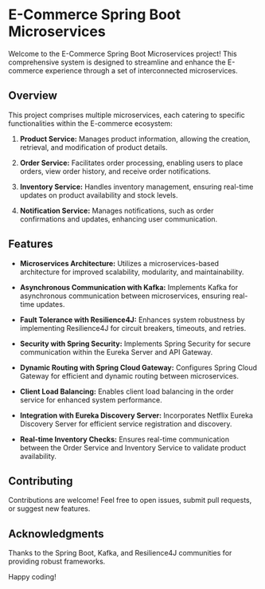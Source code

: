 # E-Commerce Spring Boot Microservices

Welcome to the E-Commerce Spring Boot Microservices project! This comprehensive system is designed to streamline and enhance the E-commerce experience through a set of interconnected microservices.

## Overview
This project comprises multiple microservices, each catering to specific functionalities within the E-commerce ecosystem:

1. **Product Service:** Manages product information, allowing the creation, retrieval, and modification of product details.

2. **Order Service:** Facilitates order processing, enabling users to place orders, view order history, and receive order notifications.

3. **Inventory Service:** Handles inventory management, ensuring real-time updates on product availability and stock levels.

4. **Notification Service:** Manages notifications, such as order confirmations and updates, enhancing user communication.

## Features
* **Microservices Architecture:** Utilizes a microservices-based architecture for improved scalability, modularity, and maintainability.

* **Asynchronous Communication with Kafka:** Implements Kafka for asynchronous communication between microservices, ensuring real-time updates.

* **Fault Tolerance with Resilience4J:** Enhances system robustness by implementing Resilience4J for circuit breakers, timeouts, and retries.

* **Security with Spring Security:** Implements Spring Security for secure communication within the Eureka Server and API Gateway.

* **Dynamic Routing with Spring Cloud Gateway:** Configures Spring Cloud Gateway for efficient and dynamic routing between microservices.

* **Client Load Balancing:** Enables client load balancing in the order service for enhanced system performance.

* **Integration with Eureka Discovery Server:** Incorporates Netflix Eureka Discovery Server for efficient service registration and discovery.

* **Real-time Inventory Checks:** Ensures real-time communication between the Order Service and Inventory Service to validate product availability.

## Contributing
Contributions are welcome! Feel free to open issues, submit pull requests, or suggest new features.

## Acknowledgments

Thanks to the Spring Boot, Kafka, and Resilience4J communities for providing robust frameworks.

Happy coding!